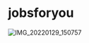 # jobsforyou

![IMG_20220129_150757](https://user-images.githubusercontent.com/961856/151651531-0bc96fce-aa07-4d0c-b508-3a07c2f49d9e.jpg)
